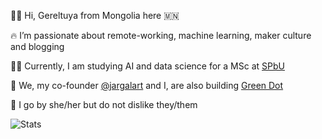 👩‍🚀 Hi, Gereltuya from Mongolia here 🇲🇳


🔥 I’m passionate about remote-working, machine learning, maker culture and blogging


👩‍🎓 Currently, I am studying AI and data science for a MSc at [SPbU](https://spbu.ru/)


🚀 We, my co-founder [@jargalart](https://github.com/jargalart) and I, are also building [Green Dot](https://greendot.vip/?ref=rm)


💚 I go by she/her but do not dislike they/them

![Stats](http://github-profile-summary-cards.vercel.app/api/cards/profile-details?username=gereltuya&theme=tokyonight)
